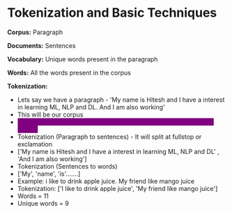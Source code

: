 # Tokenization and Basic Techniques

**Corpus:** Paragraph

**Documents:** Sentences

**Vocabulary:** Unique words present in the paragraph

**Words:** All the words present in the corpus



**Tokenization:**

* Lets say we have a paragraph - 'My name is Hitesh and I have a interest in learning ML, NLP and DL. And I am also working'
* This will be our corpus
* <mark style="color:purple;background-color:purple;">**In tokenization we take paragraph or sentences and convert it into tokens**</mark>
* Tokenization (Paragraph to sentences)  - It will split at fullstop or exclamation&#x20;
* \['My name is Hitesh and I have a interest in learning ML, NLP and DL' , 'And I am also working']
* Tokenization (Sentences to words)
* \['My', 'name', 'is'.......]
* Example: i like to drink apple juice. My friend like mango juice
* Tokenization: \['I like to drink apple juice', 'My friend like mango juice']
* Words = 11
* Unique words = 9
